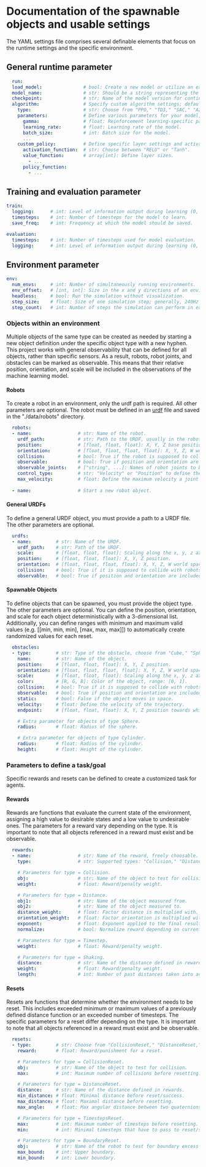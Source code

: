 # Documentation of the spawnable objects and usable settings
The YAML settings file comprises several definable elements that focus on the runtime settings and the specific environment.

## General runtime parameter 
```yaml
  run:
  load_model:               # bool: Create a new model or utilize an existing one.
  model_name:               # str: Should be a string representing the model folder.
  checkpoint:               # str: Name of the model version for continuing training (including .zip).
  algorithm:                # Specify custom algorithm settings; default is used if not defined.
    type:                   # str: Choose from "PPO," "TD3," "SAC," "A2C," or "DDPG".
    parameters:             # Define various parameters for your model, e.g.:
      gamma:                # float: Reinforcement learning-specific parameter.
      learning_rate:        # float: Learning rate of the model.
      batch_size:           # int: Batch size for the model.
      ...
    custom_policy:          # Define specific layer settings and activation function.
      activation_function:  # str: Choose between "RELU" or "Tanh".
      value_function:       # array[int]: Define layer sizes.
        - ...
      policy_function:
        - ...
```

## Training and evaluation parameter
```yaml 
train:
  logging:      # int: Level of information output during learning (0, 1, 2, ...).
  timesteps:    # int: Number of timesteps for the model to learn.
  save_freq:    # int: Frequency at which the model should be saved.

evaluation:
  timesteps:    # int: Number of timesteps used for model evaluation.
  logging:      # int: Level of information output during learning (0, 1, 2, ...).
```

## Environment parameter
```yaml 
env:
  num_envs:     # int: Number of simultaneously running environments.
  env_offset:   # [int, int]: Size in the x and y directions of an environment.
  headless:     # bool: Run the simulation without visualization.
  step_size:    # float: Size of one simulation step; generally, 240Hz = 1/240.
  step_count:   # int: Number of steps the simulation can perform in each iteration.

```

### Objects within an environment
Multiple objects of the same type can be created as needed by starting a new object definition under the specific object type with a new hyphen. This project works with general observability that can be defined for all objects, rather than specific sensors. As a result, robots, robot joints, and obstacles can be marked as observable. This means that their relative position, orientation, and scale will be included in the observations of the machine learning model.

#### Robots
To create a robot in an environment, only the urdf path is required. All other parameters are optional. The robot must be defined in an [urdf](http://wiki.ros.org/urdf) file and saved in the "./data/robots" directory.
```yaml 
  robots:
  - name:                 # str: Name of the robot.
    urdf_path:            # str: Path to the URDF, usually in the robots folder.
    position:             # [float, float, float]: X, Y, Z base position of the robot.
    orientation:          # [float, float, float, float]: X, Y, Z, W world space quaternion of the robot.
    collision:            # bool: True if the robot is supposed to collide with surroundings.
    observable:           # bool: True if position and orientation are included in observations for training.
    observable_joints:    # ["string", ...]: Names of robot joints to be observed.
    control_type:         # str: "Velocity" or "Position" to define the control type.
    max_velocity:         # float: Define the maximum velocity a joint can be moved by.
    
  - name:                 # Start a new robot object.
```

#### General URDFs
To define a general URDF object, you must provide a path to a URDF file. The other parameters are optional.
```yaml 
  urdfs:
  - name:         # str: Name of the URDF.
    urdf_path:    # str: Path of the URDF.
    scale:        # [float, float, float]: Scaling along the x, y, z axes.
    position:     # [float, float, float]: X, Y, Z position.
    orientation:  # [float, float, float, float]: X, Y, Z, W world space quaternion.
    collision:    # bool: True if it is supposed to collide with robots.
    observable:   # bool: True if position and orientation are included in observations for training.
```  

#### Spawnable Objects
To define objects that can be spawned, you must provide the object type. The other parameters are optional. You can define the position, orientation, and scale for each object deterministically with a 3-dimensional list. Additionally, you can define ranges with minimum and maximum valid values (e.g. [[min, min, min], [max, max, max]]) to automatically create randomized values for each reset.
```yaml  
  obstacles:
  - type:         # str: Type of the obstacle, choose from "Cube," "Sphere," or "Cylinder".
    name:         # str: Name of the object.
    position:     # [float, float, float]: X, Y, Z position.
    orientation:  # [float, float, float, float]: X, Y, Z, W world space quaternion.
    scale:        # [float, float, float]: Scaling along the x, y, z axes.
    color:        # [R, G, B]: Color of the object, range: [0, 1].
    collision:    # bool: True if it is supposed to collide with robots.
    observable:   # bool: True if position and orientation are included in observations for training.
    static:       # bool: False if the object moves in space.
    velocity:     # float: Define the velocity of the trajectory.
    endpoint:     # [float, float, float]: X, Y, Z position towards which the object moves.

    # Extra parameter for objects of type Sphere.
    radius:       # float: Radius of the sphere.

    # Extra parameter for objects of type Cylinder.
    radius:       # float: Radius of the cylinder.
    height:       # float: Height of the cylinder.

```  

### Parameters to define a task/goal
Specific rewards and resets can be defined to create a customized task for agents.

#### Rewards
Rewards are functions that evaluate the current state of the environment, assigning a high value to desirable states and a low value to undesirable ones. The parameters for a reward vary depending on the type. It is important to note that all objects referenced in a reward must exist and be observable.
```yaml  
  rewards:
  - name:                 # str: Name of the reward, freely choosable.
    type:                 # str: Supported types: "Collision," "Distance," "Timestep," or "Shaking".

    # Parameters for type = Collision.
    obj:                  # str: Name of the object to test for collision.
    weight:               # float: Reward/penalty weight.

    # Parameters for type = Distance.
    obj1:                 # str: Name of the object measured from.
    obj2:                 # str: Name of the object measured to.
    distance_weight:      # float: Factor distance is multiplied with.
    orientation_weight:   # float: Factor orientation is multiplied with.
    exponent:             # float: Exponent applied to the final result.
    normalize:            # bool: Normalize reward depending on current position relative to the beginning position.

    # Parameters for type = Timestep.
    weight:               # float: Reward/penalty weight.

    # Parameters for type = Shaking.
    distance:             # str: Name of the distance defined in rewards.
    weight:               # float: Reward/penalty weight.
    length:               # int: Number of past distances taken into account.
``` 

#### Resets
Resets are functions that determine whether the environment needs to be reset. This includes exceeded minimum or maximum values of a previously defined distance function or an exceeded number of timesteps. The specific parameters for a reset differ depending on the type. It is important to note that all objects referenced in a reward must exist and be observable.
```yaml 
  resets:
  - type:         # str: Choose from "CollisionReset," "DistanceReset," "TimestepsReset," or "BoundaryReset".
    reward:       # float: Reward/punishment for a reset.

    # Parameters for type = CollisionReset.
    obj:          # str: Name of the object to test for collision.
    max:          # int: Maximum number of collisions before resetting.

    # Parameters for type = DistanceReset.
    distance:     # str: Name of the distance defined in rewards.
    min_distance: # float: Minimal distance before reset/success.
    max_distance: # float: Maximal distance before resetting.
    max_angle:    # float: Max angular distance between two quaternions before resetting.

    # Parameters for type = TimestepsReset.
    max:          # int: Maximum number of timesteps before resetting.
    min:          # int: Minimal timesteps that have to pass to reset/success.

    # Parameters for type = BoundaryReset.
    obj:          # str: Name of the robot to test for boundary excess (includes the robot's joints).
    max_bound:    # int: Upper boundary.
    min_bound:    # int: Lower boundary.
``` 
